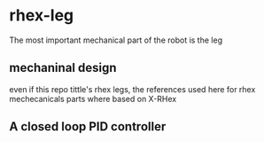 # rhex-leg

The most important mechanical part of the robot is the leg

## mechaninal design 
even if this repo tittle's rhex legs, the references used here for rhex mechecanicals parts where based on X-RHex 

## A closed loop PID controller
